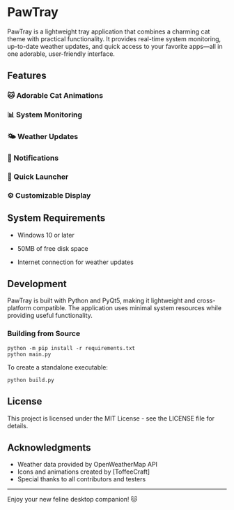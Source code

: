 # PawTray

PawTray is a lightweight tray application that combines a charming cat theme with practical functionality. It provides real-time system monitoring, up-to-date weather updates, and quick access to your favorite apps—all in one adorable, user-friendly interface.


## Features

### 🐱 Adorable Cat Animations

### 📊 System Monitoring

### 🌤️ Weather Updates

### 🔔 Notifications

### 🚀 Quick Launcher

### ⚙️ Customizable Display


## System Requirements


- Windows 10 or later

- 50MB of free disk space

- Internet connection for weather updates

## Development

PawTray is built with Python and PyQt5, making it lightweight and cross-platform compatible. The application uses minimal system resources while providing useful functionality.

### Building from Source

```
python -m pip install -r requirements.txt
python main.py
```

To create a standalone executable:
```
python build.py
```

## License

This project is licensed under the MIT License - see the LICENSE file for details.

## Acknowledgments

- Weather data provided by OpenWeatherMap API
- Icons and animations created by [ToffeeCraft]
- Special thanks to all contributors and testers

---

Enjoy your new feline desktop companion! 🐱
